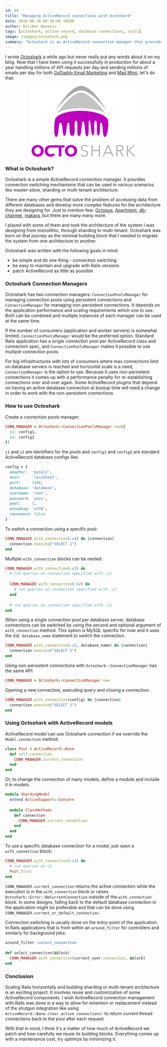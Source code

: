 ```yaml
---
id: 69
title: "Managing ActiveRecord connections with Octoshark"
date: 2016-08-30 08:30:00 +0100
author: Dalibor Nasevic
tags: [octoshark, active record, database connections, rails]
image: /images/octoshark.png
summary: "Octoshark is an ActiveRecord connection manager that provides connection switching mechanisms for scenarios involving master-slave, sharding or multi-tenant architecture."
---
```


I wrote [Octoshark](https://github.com/dalibor/octoshark) a while ago but never really put any words about it on my blog. Now that I have been using it successfully in production for about a year handling millions of API requests per day and sending millions of emails per day for both [GoDaddy Email Marketing](https://www.godaddy.com/online-marketing/email-marketing) and [Mad Mimi](https://madmimi.com/), let's do that.

<p style="text-align:center;">
  <img src="/images/octoshark.png" alt="Octoshark" title="Octoshark logo design by Sascha Michael Trinkaus">
</p>

### What is Octoshark?

Octoshark is a simple ActiveRecord connection manager. It provides connection switching mechanisms that can be used in various scenarios like master-slave, sharding or multi-tenant architecture.

There are many other gems that solve the problem of accessing data from different databases and develop more complex features for the architecture they are designing for. Just to mention few: [Octopus](https://github.com/thiagopradi/octopus), [Apartment](https://github.com/influitive/apartment), [db-charmer](https://github.com/kovyrin/db-charmer), [makara](https://github.com/taskrabbit/makara), but there are many many more.

I played with some of them and took the architecture of the system I was designing from monolithic, through sharding to multi-tenant. Octoshark was born on that journey as the minimal building block that I needed to migrate the system from one architecture to another.

Octoshark was written with the following goals in mind:

- be simple and do one thing - connection switching
- be easy to maintain and upgrade with Rails versions
- patch ActiveRecord as little as possible


### Octoshark Connection Managers

Octoshark has two connection managers: `ConnectionPoolsManager` for managing connection pools using persistent connections and `ConnectionManager` for managing non-persistent connections. It depends on the application performance and scaling requirements which one to use. Both can be combined and multiple instances of each manager can be used at the same time.

If the number of consumers (application and worker servers) is somewhat limited, `ConnectionPoolsManager` would be the preferred option. Standard Rails application has a single connection pool per ActiveRecord class and connection spec, and `ConnectionPoolsManager` makes it possible to use multiple connection pools.

For big infrastructures with lots of consumers where max connections limit on database servers is reached and horizontal scale is a need, `ConnectionManager` is the option to use. Because it uses non-persistent connections it comes up with a performance penalty for re-establishing connections over and over again. Some ActiveRecord plugins that depend on having an active database connection at bootup time will need a change in order to work with the non-persistent connections.


### How to use Octoshark

Create a connection pools manager:

```ruby
CONN_MANAGER = Octoshark::ConnectionPoolsManager.new({
  c1: config1,
  c2: config2
})
```

`c1` and `c2` are identifiers for the pools and `config1` and `config2` are standard ActiveRecord database configs like:


```ruby
config = {
  adapter:  'mysql2',
  host:     'localhost',
  port:     3306,
  database: 'database',
  username: 'root',
  password: 'pass',
  pool:     3,
  encoding: 'utf8',
  reconnect: false
}
```

To switch a connection using a specific pool:

```ruby
CONN_MANAGER.with_connection(:c1) do |connection|
  connection.execute("SELECT 1")
end
```

Multiple `with_connection` blocks can be nested:

```ruby
CONN_MANAGER.with_connection(:c1) do
  # run queries on connection specified with :c1

  CONN_MANAGER.with_connection(:c2) do
    # run queries on connection specified with :c2
  end

  # run queries on connection specified with :c1
end
```

When using a single connection pool per database server, database connections can be switched by using the second and optional argument of `with_connection` method. This option is MySQL specific for now and it uses the `USE database_name` statement to switch the connection.

```ruby
CONN_MANAGER.with_connection(:c1, database_name) do |connection|
  connection.execute("SELECT 1")
end
```

Using non-persistent connections with `Octoshark::ConnectionManager` has the same API:

```ruby
CONN_MANAGER = Octoshark::ConnectionManager.new
```

Opening a new connection, executing query and closing a connection:

```ruby
CONN_MANAGER.with_connection(config) do |connection|
  connection.execute("SELECT 1")
end
```


### Using Octoshark with ActiveRecord models

ActiveRecord model can use Octoshark connection if we override the `Model.connection` method.

```ruby
class Post < ActiveRecord::Base
  def self.connection
    CONN_MANAGER.current_connection
  end
end
```

Or, to change the connection of many models, define a module and include it in models.

```ruby
module ShardingModel
  extend ActiveSupport::Concern

  module ClassMethods
    def connection
      CONN_MANAGER.current_connection
    end
  end
end
```

To use a specific database connection for a model, just open a `with_connection` block:

```ruby
CONN_MANAGER.with_connection(:c1) do
  # run queries on c1
  Post.first
end
```

`CONN_MANAGER.current_connection` returns the active connection while the execution is in the `with_connection` block or raises `Octoshark::Error::NoCurrentConnection` outside of the `with_connection` block. In some designs, falling back to the default database connection in the application might be preferable and that can be done using `CONN_MANAGER.current_or_default_connection`.

Connection switching is usually done on the entry-point of the application. In Rails applications that is from within an `around_filter` for controllers and similarly for background jobs:

```ruby
around_filter :select_connection

def select_connection(&block)
  CONN_MANAGER.with_connection(current_user.connection, &block)
end
```

### Conclusion

Scaling Rails horizontally and building sharding or multi-tenant architecture is an exciting project. It involves reuse and customization of some ActiveRecord components. I wish ActiveRecord connection management with Rails was done in a way to allow for extention or replacement instead of the shutgun integration like using `ActiveRecord::Base.clear_active_connections!` to return current thread connections back to the pool after each request.

With that in mind, I think it's a matter of how much of ActiveRecord we patch and how carefully we reuse its building blocks. Everything comes up with a maintenance cost, try optimize by minimizing it.
